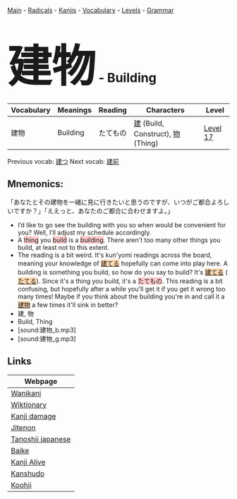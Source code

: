 <style> bigfont {font-size: 100px}</style>
[Main](../README.md) -
[Radicals](../radicals.md) -
[Kanjis](../kanjis.md) -
[Vocabulary](../vocabulary.md) -
[Levels](../levels.md) -
[Grammar](../grammar.md)
# <bigfont> 建物</bigfont> - Building 

| Vocabulary | Meanings | Reading | Characters | Level |
| --- | --- | --- | --- | --- |
| 建物 | Building | たてもの |  [建](../kanjis/建.md) (Build, Construct), [物](../kanjis/物.md) (Thing) | [Level 17](../levels/wk_level17.md) |

Previous vocab: [建つ](建つ.md) Next vocab: [建前](建前.md) 

## Mnemonics:
「あなたとその建物を一緒に見に行きたいと思うのですが、いつがご都合よろしいですか？」「ええっと、あなたのご都合に合わせますよ。」
* I’d like to go see the building with you so when would be convenient for you? Well, I’ll adjust my schedule accordingly.
* A <span style="background-color:#ffcccb"> thing</span> you <span style="background-color:#ffcccb"> build</span> is a <span style="background-color:#ffcccb"> building</span>. There aren't too many other things you build, at least not to this extent.
* The reading is a bit weird. It's kun'yomi readings across the board, meaning your knowledge of <span style="background-color:#fed8b1"> [建てる](https://jisho.org/search/建てる)</span> hopefully can come into play here. A building is something you build, so how do you say to build? It's <span style="background-color:#fed8b1"> [建てる](https://jisho.org/search/建てる)</span> (<span style="background-color:#fed8b1"> [たてる](https://jisho.org/search/たてる)</span>). Since it's a thing you build, it's a <span style="background-color:#ffcccb"> たてもの</span>. This reading is a bit confusing, but hopefully after a while you'll get it if you get it wrong too many times! Maybe if you think about the building you're in and call it a <span style="background-color:#fed8b1"> [建物](https://jisho.org/search/建物)</span> a few times it'll sink in better?
* 建, 物
* Build, Thing
* [sound:建物_b.mp3]
* [sound:建物_g.mp3]


## Links 

| Webpage |
| --- |
| [Wanikani          ](https://www.wanikani.com/kanji/建物) |
| [Wiktionary        ](https://en.wiktionary.org/wiki/建物) |
| [Kanji damage      ](http://www.kanjidamage.com/kanji/search?utf8=✓&q=建物) |
| [Jitenon           ](https://jitenon.com/kanji/建物) |
| [Tanoshii japanese ](https://www.tanoshiijapanese.com/dictionary/kanji.cfm?k=建物) |
| [Baike             ](https://baike.baidu.com/item/建物) |
| [Kanji Alive       ](https://app.kanjialive.com/建物) |
| [Kanshudo          ](https://www.kanshudo.com/searchmn?q=建物) |
| [Koohii            ](https://kanji.koohii.com/study/kanji/建物) |
